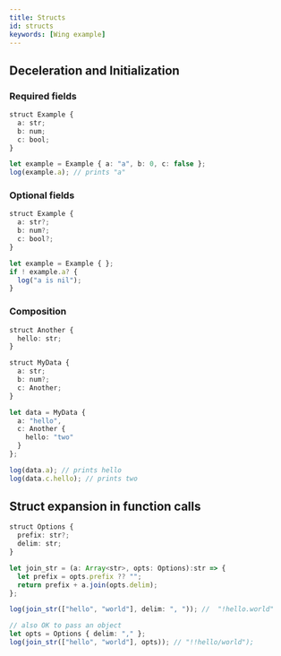 ```yaml
---
title: Structs
id: structs
keywords: [Wing example]
---
```


## Deceleration and Initialization

### Required fields
```ts playground
struct Example {
  a: str;
  b: num;
  c: bool;
}

let example = Example { a: "a", b: 0, c: false };
log(example.a); // prints "a"
```

### Optional fields
```ts playground
struct Example {
  a: str?;
  b: num?;
  c: bool?;
}

let example = Example { };
if ! example.a? {
  log("a is nil"); 
}
```

### Composition
```ts playground
struct Another {
  hello: str;
}

struct MyData {
  a: str;
  b: num?;
  c: Another;
}

let data = MyData {
  a: "hello",
  c: Another {
    hello: "two"
  }
};

log(data.a); // prints hello  
log(data.c.hello); // prints two
```


## Struct expansion in function calls
```ts playground
struct Options {
  prefix: str?;
  delim: str;
}

let join_str = (a: Array<str>, opts: Options):str => {
  let prefix = opts.prefix ?? "";
  return prefix + a.join(opts.delim);
};

log(join_str(["hello", "world"], delim: ", ")); //  "!hello.world"

// also OK to pass an object
let opts = Options { delim: "," };
log(join_str(["hello", "world"], opts)); // "!!hello/world");
```